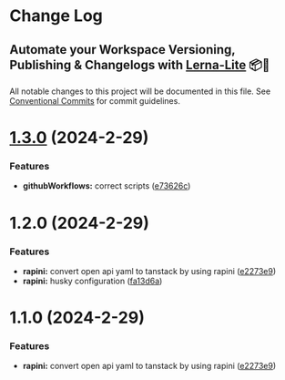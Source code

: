 # Change Log

## Automate your Workspace Versioning, Publishing & Changelogs with [Lerna-Lite](https://github.com/lerna-lite/lerna-lite) 📦🚀

All notable changes to this project will be documented in this file.
See [Conventional Commits](https://conventionalcommits.org) for commit guidelines.

# [1.3.0](https://github.com/tom-57blocks/setup-monorepo-demo/compare/api-tanstack@1.2.0...api-tanstack@1.3.0) (2024-2-29)

### Features

- **githubWorkflows:** correct scripts ([e73626c](https://github.com/tom-57blocks/setup-monorepo-demo/commit/e73626c34e16cb0f4e06fb94819956ddd446d4cf))

# 1.2.0 (2024-2-29)

### Features

- **rapini:** convert open api yaml to tanstack by using rapini ([e2273e9](https://github.com/tom-57blocks/setup-monorepo-demo/commit/e2273e92a84bba3eae4cbcd31863b4a426afbde0))
- **rapini:** husky configuration ([fa13d6a](https://github.com/tom-57blocks/setup-monorepo-demo/commit/fa13d6a38c2544c6d23d8ef74825cd8d87208d15))

# 1.1.0 (2024-2-29)

### Features

- **rapini:** convert open api yaml to tanstack by using rapini ([e2273e9](https://github.com/tom-57blocks/setup-monorepo-demo/commit/e2273e92a84bba3eae4cbcd31863b4a426afbde0))
